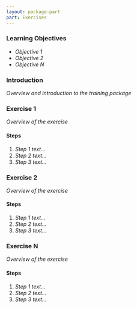 ```yaml
---
layout: package-part
part: Exercises
---
```


### Learning Objectives

* _Objective 1_
* _Objective 2_
* _Objective N_

### Introduction

_Overview and introduction to the training package_

### Exercise 1

_Overview of the exercise_

#### Steps

1. _Step 1 text..._
1. _Step 2 text..._
1. _Step 3 text..._


### Exercise 2

_Overview of the exercise_

#### Steps

1. _Step 1 text..._
1. _Step 2 text..._
1. _Step 3 text..._


### Exercise N

_Overview of the exercise_

#### Steps

1. _Step 1 text..._
1. _Step 2 text..._
1. _Step 3 text..._






